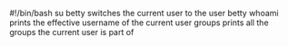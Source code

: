 #!/bin/bash
su betty      switches the current user to the user betty
whoami        prints the effective username of the current user
groups        prints all the groups the current user is part of

